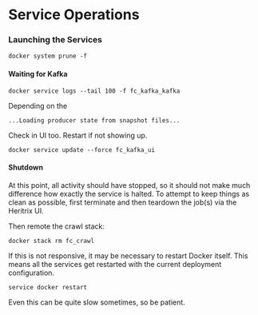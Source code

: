 Service Operations
==================

### Launching the Services


    docker system prune -f

#### Waiting for Kafka

    docker service logs --tail 100 -f fc_kafka_kafka

Depending on the 

    ...Loading producer state from snapshot files...
    
Check in UI too. Restart if not showing up.

    docker service update --force fc_kafka_ui
    

#### Shutdown

At this point, all activity should have stopped, so it should not make much difference how exactly the service is halted.  To attempt to keep things as clean as possible, first terminate and then teardown the job(s) via the Heritrix UI.

Then remote the crawl stack:

    docker stack rm fc_crawl
    
If this is not responsive, it may be necessary to restart Docker itself. This means all the services get restarted with the current deployment configuration.

    service docker restart
    
Even this can be quite slow sometimes, so be patient.

